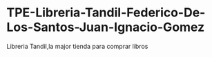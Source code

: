 # TPE-Libreria-Tandil-Federico-De-Los-Santos-Juan-Ignacio-Gomez
Libreria Tandil,la major tienda para comprar libros
